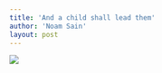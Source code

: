 ```yaml
---
title: 'And a child shall lead them'
author: 'Noam Sain'
layout: post
---
```


![](https://3.bp.blogspot.com/_8aN4krk1nsk/TG_G1vTndAI/AAAAAAAAAdw/TyOo7moZwwA/s1600/20100327.jpg)
